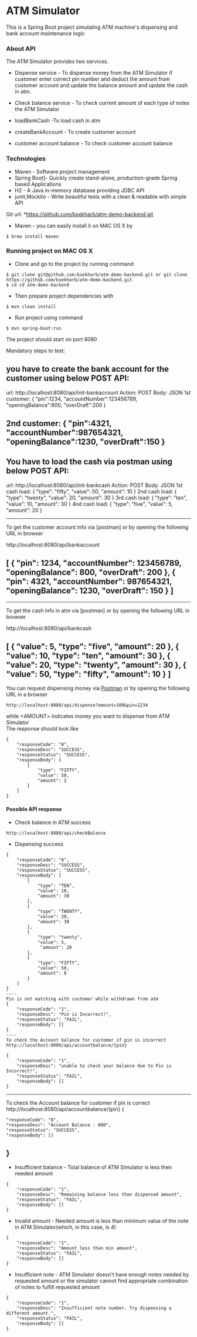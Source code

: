 # ATM Simulator
This is a Spring Boot project simulating ATM machine's dispensing and bank account maintenance logic

### About API
The ATM Simulator provides two services.
* Dispense service - To dispense money from the ATM Simulator if customer enter correct pin number and deduct the amount from customer account and update the balance amount and update the cash in atm.
* Check balance service - To check current amount of each type of notes the ATM Simulator

* loadBankCash -To load cash in atm
* createBankAccount - To create customer account
* customer account balance - To check customer account balance

### Technologies
* Maven - Software project management
* Spring Boot]- Quickly create stand-alone, production-grade Spring based Applications
* H2 - A Java in-memory database providing JDBC API
* junit,Mockito - Write beautiful tests with a clean & readable with simple API

Git url:
*https://github.com/bsekharb/atm-demo-backend.git
* Maven - you can easily install it on MAC OS X by 
```
$ brew install maven
```

### Running project on MAC OS X
* Clone and go to the project by running command
```
$ git clone git@github.com:bsekharb/atm-demo-backend.git or git clone https://github.com/bsekharb/atm-demo-backend.git 
$ cd cd atm-demo-backend
```

* Then prepare project dependencies with
```
$ mvn clean install
```

* Run project using command
```
$ mvn spring-boot:run
```

The project should start on port 8080

Mandatory steps to test:

you have to create the bank account for the customer using below POST API:
---------------------------------------------
url: http://localhost:8080/api/init-bankaccount Action: POST
Body: JSON
1st customer:
{
"pin":1234,
"accountNumber":123456789,
"openingBalance":800,
"overDraft":200
}

2nd customer:
{
"pin":4321,
"accountNumber":987654321,
"openingBalance":1230,
"overDraft":150
}
-----------------------------------------
You have to load the cash via postman using below POST API:
-------------------------------------
url: http://localhost:8080/api/init-bankcash Action: POST
Body: JSON
1st cash load:
{
    "type": "fifty",
    "value": 50,
    "amount": 10
}
2nd cash load:
{
    "type": "twenty",
    "value": 20,
    "amount": 30
}
3rd cash load:
{
    "type": "ten",
    "value": 10,
    "amount": 30
}
4nd cash load:
{
    "type": "five",
    "value": 5,
    "amount": 20
}

-------------------------------------------------------------
To get the customer account info via [postman] or by opening the following URL in browser

http://localhost:8080/api/bankaccount

[
    {
        "pin": 1234,
        "accountNumber": 123456789,
        "openingBalance": 800,
        "overDraft": 200
    },
    {
        "pin": 4321,
        "accountNumber": 987654321,
        "openingBalance": 1230,
        "overDraft": 150
    }
]
-----------------------------------------------------------------

-------------------------------------------------------------
To get the cash info in atm via [postman] or by opening the following URL in browser

http://localhost:8080/api/bankcash

[
    {
        "value": 5,
        "type": "five",
        "amount": 20
    },
    {
        "value": 10,
        "type": "ten",
        "amount": 30
    },
    {
        "value": 20,
        "type": "twenty",
        "amount": 30
    },
    {
        "value": 50,
        "type": "fifty",
        "amount": 10
    }
]
-----------------------------------------------------------------

You can request dispensing money via [Postman](https://www.getpostman.com) or by opening the following URL in a browser
```
http://localhost:8080/api/dispense?amount=100&pin=1234
```
while \<AMOUNT\> indicates money you want to dispense from ATM Simulator
<br/>The response should look like
```
{
    "responseCode": "0",
    "responseDesc": "SUCCESS",
    "responseStatus": "SUCCESS",
    "responseBody": [
        {
            "type": "FIFTY",
            "value": 50,
            "amount": 2
        }
    ]
}
```
#### Possible API response
* Check balance in ATM success
```
http://localhost:8080/api/checkBalance
```

* Dispensing success
```
{
    "responseCode": "0",
    "responseDesc": "SUCCESS",
    "responseStatus": "SUCCESS",
    "responseBody": [
        {
            "type": "TEN",
            "value": 10,
            "amount": 30
        },
        {
            "type": "TWENTY",
            "value": 20,
            "amount": 30
        },
        {
            "type": "twenty",
            "value": 5,
             "amount": 20
        },
        {
            "type": "FIFTY",
            "value": 50,
            "amount": 8
        }
    ]
}
----
Pin is not matching with customer while withdrawn from atm
{
    "responseCode": "1",
    "responseDesc": "Pin is Incorrect!",
    "responseStatus": "FAIL",
    "responseBody": []
}
----
To check the Account balance for customer if pin is incorrect
http://localhost:8080/api/accountbalance/{pin}

{
    "responseCode": "1",
    "responseDesc": "unable to check your balance due to Pin is Incorrect!",
    "responseStatus": "FAIL",
    "responseBody": []
}
```
----
To check the Account balance for customer if pin is correct
http://localhost:8080/api/accountbalance/{pin}
{
    
    "responseCode": "0",
    "responseDesc": "Account Balance : 800",
    "responseStatus": "SUCCESS",
    "responseBody": []
}
-----
* Insufficient balance - Total balance of ATM Simulator is less then needed amount
```
{
    "responseCode": "1",
    "responseDesc": "Remaining balance less than dispensed amount",
    "responseStatus": "FAIL",
    "responseBody": []
}
```

* Invalid amount - Needed amount is less than minimum value of the note in ATM Simulator(which, in this case, is 4)
```
{
    "responseCode": "1",
    "responseDesc": "Amount less than min amount",
    "responseStatus": "FAIL",
    "responseBody": []
}
```

* Insufficient note - ATM Simulator doesn't have enough notes needed by requested amount or the simulator cannot find appropriate combination of notes to fulfill requested amount
```
{
    "responseCode": "1",
    "responseDesc": "Insufficient note number. Try dispensing a different amount.",
    "responseStatus": "FAIL",
    "responseBody": []
}
```


